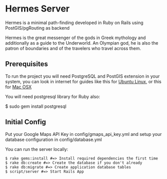 # Hermes Server

Hermes is a minimal path-finding developed in Ruby on Rails using PostGIS/pgRouting as backend

Hermes is the great messenger of the gods in Greek mythology and additionally as a guide to the Underworld. An Olympian god, he is also the patron of boundaries and of the travelers who travel across them.

## Prerequisites

To run the project you will need PostgreSQL and PostGIS extension in your system, you can look in internet for guides like this for <a href="http://techblog.strange-quark.com/gis/postgis-installation">Ubuntu Linux</a>, or this for <a href="http://www.lincolnritter.com/blog/2007/12/04/installing-postgresql-postgis-and-more-on-os-x-leopard/">Mac OSX</a>

You will need postgresql library for Ruby also:

   $ sudo gem install postgresql

## Initial Config
Put your Google Maps API Key in config/gmaps_api_key.yml and setup your database configuration in config/database.yml

You can run the server locally:

    $ rake gems:install #=> Install required dependencies the first time
    $ rake db:create #=> Create the database if you don't already
    $ rake db:migrate #=> Create application database tables
    $ script/server #=> Start Rails App